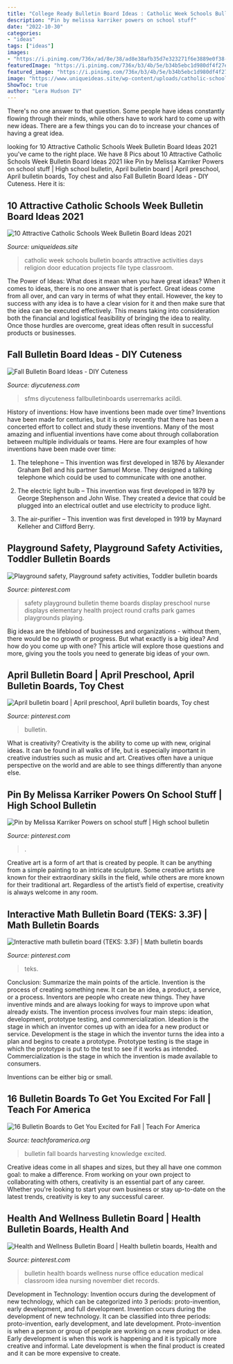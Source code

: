 ```yaml
---
title: "College Ready Bulletin Board Ideas : Catholic Week Schools Bulletin Boards Attractive Activities Days Religion Door Education Projects File Type Classroom"
description: "Pin by melissa karriker powers on school stuff"
date: "2022-10-30"
categories:
- "ideas"
tags: ["ideas"]
images:
- "https://i.pinimg.com/736x/ad/8e/38/ad8e38afb35d7e323271f6e3889e0f38--safety-crafts-playground-safety.jpg"
featuredImage: "https://i.pinimg.com/736x/b3/4b/5e/b34b5ebc1d980df4f27e860b34f477e3--april-preschool-bulletin-boards.jpg"
featured_image: "https://i.pinimg.com/736x/b3/4b/5e/b34b5ebc1d980df4f27e860b34f477e3--april-preschool-bulletin-boards.jpg"
image: "https://www.uniqueideas.site/wp-content/uploads/catholic-schools-week-bulletin-board-catholic-schools-week.jpg"
ShowToc: true
author: "Lera Hudson IV"
---
```



There's no one answer to that question. Some people have ideas constantly flowing through their minds, while others have to work hard to come up with new ideas. There are a few things you can do to increase your chances of having a great idea.

	

		
looking for 10 Attractive Catholic Schools Week Bulletin Board Ideas 2021 you've came to the right place. We have 8 Pics about 10 Attractive Catholic Schools Week Bulletin Board Ideas 2021 like Pin by Melissa Karriker Powers on school stuff | High school bulletin, April bulletin board | April preschool, April bulletin boards, Toy chest and also Fall Bulletin Board Ideas - DIY Cuteness. Here it is:
		
    
## 10 Attractive Catholic Schools Week Bulletin Board Ideas 2021

<img loading=lazy src="https://www.uniqueideas.site/wp-content/uploads/catholic-schools-week-bulletin-board-catholic-schools-week.jpg" onerror="this.onerror=null;this.src='https://tse2.mm.bing.net/th?id=OIP.uhZy7OO-e3YxzD3nZyEslQHaJ4&amp;pid=15.1';" alt="10 Attractive Catholic Schools Week Bulletin Board Ideas 2021">

_Source: uniqueideas.site_

>catholic week schools bulletin boards attractive activities days religion door education projects file type classroom. 

	

The Power of Ideas: What does it mean when you have great ideas?
When it comes to ideas, there is no one answer that is perfect. Great ideas come from all over, and can vary in terms of what they entail. However, the key to success with any idea is to have a clear vision for it and then make sure that the idea can be executed effectively. This means taking into consideration both the financial and logistical feasibility of bringing the idea to reality. Once those hurdles are overcome, great ideas often result in successful products or businesses.

    
## Fall Bulletin Board Ideas - DIY Cuteness

<img loading=lazy src="https://diycuteness.com/wp-content/uploads/2020/06/Fall-Bulletin-Board-Ideas-4.jpg" onerror="this.onerror=null;this.src='https://tse4.mm.bing.net/th?id=OIP.mMhA0uej9XbrXqLmde6rRAHaJ4&amp;pid=15.1';" alt="Fall Bulletin Board Ideas - DIY Cuteness">

_Source: diycuteness.com_

>sfms diycuteness fallbulletinboards userremarks acildi. 

	

History of inventions: How have inventions been made over time?
Inventions have been made for centuries, but it is only recently that there has been a concerted effort to collect and study these inventions. Many of the most amazing and influential inventions have come about through collaboration between multiple individuals or teams. Here are four examples of how inventions have been made over time:

1) The telephone – This invention was first developed in 1876 by Alexander Graham Bell and his partner Samuel Morse. They designed a talking telephone which could be used to communicate with one another.

2) The electric light bulb – This invention was first developed in 1879 by George Stephenson and John Wise. They created a device that could be plugged into an electrical outlet and use electricity to produce light.

3) The air-purifier – This invention was first developed in 1919 by Maynard Kelleher and Clifford Berry.

    
## Playground Safety, Playground Safety Activities, Toddler Bulletin Boards

<img loading=lazy src="https://i.pinimg.com/736x/ad/8e/38/ad8e38afb35d7e323271f6e3889e0f38--safety-crafts-playground-safety.jpg" onerror="this.onerror=null;this.src='https://tse2.mm.bing.net/th?id=OIP.kTWT2ChS5RtmpAE6iqgjggHaKE&amp;pid=15.1';" alt="Playground safety, Playground safety activities, Toddler bulletin boards">

_Source: pinterest.com_

>safety playground bulletin theme boards display preschool nurse displays elementary health project round crafts park games playgrounds playing. 

	

Big ideas are the lifeblood of businesses and organizations - without them, there would be no growth or progress. But what exactly is a big idea? And how do you come up with one? This article will explore those questions and more, giving you the tools you need to generate big ideas of your own.

    
## April Bulletin Board | April Preschool, April Bulletin Boards, Toy Chest

<img loading=lazy src="https://i.pinimg.com/736x/b3/4b/5e/b34b5ebc1d980df4f27e860b34f477e3--april-preschool-bulletin-boards.jpg" onerror="this.onerror=null;this.src='https://tse4.mm.bing.net/th?id=OIP.U-yp1FuesUokUHiD4qnRowHaFj&amp;pid=15.1';" alt="April bulletin board | April preschool, April bulletin boards, Toy chest">

_Source: pinterest.com_

>bulletin. 

	

What is creativity?
Creativity is the ability to come up with new, original ideas. It can be found in all walks of life, but is especially important in creative industries such as music and art. Creatives often have a unique perspective on the world and are able to see things differently than anyone else.

    
## Pin By Melissa Karriker Powers On School Stuff | High School Bulletin

<img loading=lazy src="https://i.pinimg.com/736x/b2/a7/9a/b2a79a0514b4e6b2da4af76b7a99a7c4--august-bulletin-boards-hallway-bulletin-boards.jpg" onerror="this.onerror=null;this.src='https://tse4.mm.bing.net/th?id=OIP.cnmlMC13vuAYVPzeGNM7-QHaJ4&amp;pid=15.1';" alt="Pin by Melissa Karriker Powers on school stuff | High school bulletin">

_Source: pinterest.com_

>. 

	

Creative art is a form of art that is created by people. It can be anything from a simple painting to an intricate sculpture. Some creative artists are known for their extraordinary skills in the field, while others are more known for their traditional art. Regardless of the artist’s field of expertise, creativity is always welcome in any room.

    
## Interactive Math Bulletin Board (TEKS: 3.3F) | Math Bulletin Boards

<img loading=lazy src="https://i.pinimg.com/736x/9a/e4/3b/9ae43b96ad042448d0c0adf0665a4ca1.jpg" onerror="this.onerror=null;this.src='https://tse4.mm.bing.net/th?id=OIP.YJVj7BtdcSJTpaSf0A7tTQHaFj&amp;pid=15.1';" alt="Interactive math bulletin board (TEKS: 3.3F) | Math bulletin boards">

_Source: pinterest.com_

>teks. 

	

Conclusion: Summarize the main points of the article.
Invention is the process of creating something new. It can be an idea, a product, a service, or a process. Inventors are people who create new things. They have inventive minds and are always looking for ways to improve upon what already exists.
The invention process involves four main steps: ideation, development, prototype testing, and commercialization. Ideation is the stage in which an inventor comes up with an idea for a new product or service. Development is the stage in which the inventor turns the idea into a plan and begins to create a prototype. Prototype testing is the stage in which the prototype is put to the test to see if it works as intended. Commercialization is the stage in which the invention is made available to consumers.

Inventions can be either big or small.

    
## 16 Bulletin Boards To Get You Excited For Fall | Teach For America

<img loading=lazy src="https://www.teachforamerica.org/sites/default/files/wp_migrated_fall-bulletin-board-ideas-e1442855909675.jpg" onerror="this.onerror=null;this.src='https://tse2.mm.bing.net/th?id=OIP.gfl7KF1Ppa7A2agP01nCywHaFj&amp;pid=15.1';" alt="16 Bulletin Boards to Get You Excited for Fall | Teach For America">

_Source: teachforamerica.org_

>bulletin fall boards harvesting knowledge excited. 

	

Creative ideas come in all shapes and sizes, but they all have one common goal: to make a difference. From working on your own project to collaborating with others, creativity is an essential part of any career. Whether you're looking to start your own business or stay up-to-date on the latest trends, creativity is key to any successful career.

    
## Health And Wellness Bulletin Board | Health Bulletin Boards, Health And

<img loading=lazy src="https://i.pinimg.com/originals/e5/73/3c/e5733c3422d079193de4b50ead7cda62.jpg" onerror="this.onerror=null;this.src='https://tse2.mm.bing.net/th?id=OIP.aHO5piSP6Uh6in4itje4BAHaJ4&amp;pid=15.1';" alt="Health and Wellness Bulletin Board | Health bulletin boards, Health and">

_Source: pinterest.com_

>bulletin health boards wellness nurse office education medical classroom idea nursing november diet records. 

	

Development in Technology: Invention occurs during the development of new technology, which can be categorized into 3 periods: proto-invention, early development, and full development.
Invention occurs during the development of new technology. It can be classified into three periods: proto-invention, early development, and late development. Proto-invention is when a person or group of people are working on a new product or idea. Early development is when this work is happening and it is typically more creative and informal. Late development is when the final product is created and it can be more expensive to create.

